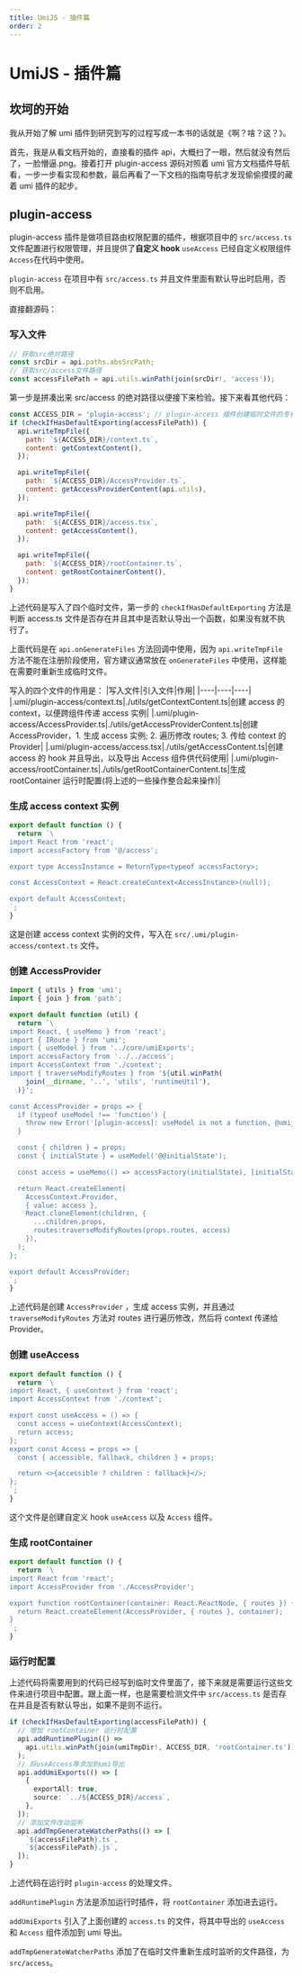 ```yaml
---
title: UmiJS - 插件篇
order: 2
---
```


# UmiJS - 插件篇

## 坎坷的开始

我从开始了解 umi 插件到研究到写的过程写成一本书的话就是《啊？啥？这？》。

首先，我是从看文档开始的，直接看的插件 api，大概扫了一眼，然后就没有然后了，一脸懵逼.png。接着打开 plugin-access 源码对照着 umi 官方文档插件导航看，一步一步看实现和参数，最后再看了一下文档的指南导航才发现偷偷摸摸的藏着 umi 插件的起步。

## plugin-access

plugin-access 插件是做项目路由权限配置的插件，根据项目中的 `src/access.ts` 文件配置进行权限管理，并且提供了**自定义 hook** `useAccess` 已经自定义权限组件 `Access`在代码中使用。

`plugin-access` 在项目中有 `src/access.ts` 并且文件里面有默认导出时启用，否则不启用。

直接翻源码：

### 写入文件

```js
// 获取src绝对路径
const srcDir = api.paths.absSrcPath;
// 获取src/access文件路径
const accessFilePath = api.utils.winPath(join(srcDir!, 'access'));
```

第一步是拼凑出来 src/access 的绝对路径以便接下来检验。接下来看其他代码：

```js
const ACCESS_DIR = 'plugin-access'; // plugin-access 插件创建临时文件的专有文件夹
if (checkIfHasDefaultExporting(accessFilePath)) {
  api.writeTmpFile({
    path: `${ACCESS_DIR}/context.ts`,
    content: getContextContent(),
  });

  api.writeTmpFile({
    path: `${ACCESS_DIR}/AccessProvider.ts`,
    content: getAccessProviderContent(api.utils),
  });

  api.writeTmpFile({
    path: `${ACCESS_DIR}/access.tsx`,
    content: getAccessContent(),
  });

  api.writeTmpFile({
    path: `${ACCESS_DIR}/rootContainer.ts`,
    content: getRootContainerContent(),
  });
}
```

上述代码是写入了四个临时文件，第一步的 `checkIfHasDefaultExporting` 方法是判断 access.ts 文件是否存在并且其中是否默认导出一个函数，如果没有就不执行了。

上面代码是在 `api.onGenerateFiles` 方法回调中使用，因为 `api.writeTmpFile` 方法不能在注册阶段使用，官方建议通常放在 `onGenerateFiles` 中使用，这样能在需要时重新生成临时文件。

写入的四个文件的作用是：
|写入文件|引入文件|作用|
|----|----|----|
|.umi/plugin-access/context.ts|./utils/getContextContent.ts|创建 access 的 context，以便跨组件传递 access 实例|
|.umi/plugin-access/AccessProvider.ts|./utils/getAccessProviderContent.ts|创建 AccessProvider，1. 生成 access 实例; 2. 遍历修改 routes; 3. 传给 context 的 Provider|
|.umi/plugin-access/access.tsx|./utils/getAccessContent.ts|创建 access 的 hook 并且导出，以及导出 Access 组件供代码使用|
|.umi/plugin-access/rootContainer.ts|./utils/getRootContainerContent.ts|生成 rootContainer 运行时配置(将上述的一些操作整合起来操作)|

### 生成 access context 实例

```js
export default function () {
  return `\
import React from 'react';
import accessFactory from '@/access';

export type AccessInstance = ReturnType<typeof accessFactory>;

const AccessContext = React.createContext<AccessInstance>(null!);

export default AccessContext;
`;
}
```

这是创建 access context 实例的文件，写入在 `src/.umi/plugin-access/context.ts` 文件。

### 创建 AccessProvider

```js
import { utils } from 'umi';
import { join } from 'path';

export default function (util) {
  return `\
import React, { useMemo } from 'react';
import { IRoute } from 'umi';
import { useModel } from '../core/umiExports';
import accessFactory from '../../access';
import AccessContext from './context';
import { traverseModifyRoutes } from '${util.winPath(
    join(__dirname, '..', 'utils', 'runtimeUtil'),
  )}';

const AccessProvider = props => {
  if (typeof useModel !== 'function') {
    throw new Error('[plugin-access]: useModel is not a function, @umijs/plugin-initial-state is needed.')
  }

  const { children } = props;
  const { initialState } = useModel('@@initialState');

  const access = useMemo(() => accessFactory(initialState), [initialState]);

  return React.createElement(
    AccessContext.Provider,
    { value: access },
    React.cloneElement(children, {
      ...children.props,
      routes:traverseModifyRoutes(props.routes, access)
    }),
  );
};

export default AccessProvider;
`;
}
```

上述代码是创建 `AccessProvider` ，生成 access 实例，并且通过 `traverseModifyRoutes` 方法对 routes 进行遍历修改，然后将 context 传递给 Provider。

### 创建 useAccess

```js
export default function () {
  return `\
import React, { useContext } from 'react';
import AccessContext from './context';

export const useAccess = () => {
  const access = useContext(AccessContext);
  return access;
};
export const Access = props => {
  const { accessible, fallback, children } = props;

  return <>{accessible ? children : fallback}</>;
};
`;
}
```

这个文件是创建自定义 hook `useAccess` 以及 `Access` 组件。

### 生成 rootContainer

```ts
export default function () {
  return `\
import React from 'react';
import AccessProvider from './AccessProvider';

export function rootContainer(container: React.ReactNode, { routes }) {
  return React.createElement(AccessProvider, { routes }, container);
}
`;
}
```

### 运行时配置

上述代码将需要用到的代码已经写到临时文件里面了，接下来就是需要运行这些文件来进行项目中配置。跟上面一样，也是需要检测文件中 `src/access.ts` 是否存在并且是否有默认导出，如果不是则不运行。

```ts
if (checkIfHasDefaultExporting(accessFilePath)) {
  // 增加 rootContainer 运行时配置
  api.addRuntimePlugin(() =>
    api.utils.winPath(join(umiTmpDir!, ACCESS_DIR, 'rootContainer.ts')),
  );
  // 将useAccess等添加到umi导出
  api.addUmiExports(() => [
    {
      exportAll: true,
      source: `../${ACCESS_DIR}/access`,
    },
  ]);
  // 添加文件改动监听
  api.addTmpGenerateWatcherPaths(() => [
    `${accessFilePath}.ts`,
    `${accessFilePath}.js`,
  ]);
}
```

上述代码在运行时 `plugin-access` 的处理文件。

`addRuntimePlugin` 方法是添加运行时插件，将 `rootContainer` 添加进去运行。

`addUmiExports` 引入了上面创建的 `access.ts` 的文件，将其中导出的 `useAccess` 和 `Access` 组件添加到 umi 导出。

`addTmpGenerateWatcherPaths` 添加了在临时文件重新生成时监听的文件路径，为 `src/access`。
